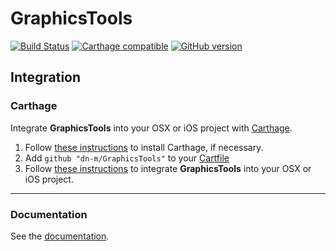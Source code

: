 # GraphicsTools

[![Build Status](https://travis-ci.org/dn-m/DictionaryTools.svg?branch=master)](https://travis-ci.org/dn-m/GraphicsTools)
[![Carthage compatible](https://img.shields.io/badge/Carthage-compatible-4BC51D.svg?style=flat)](https://github.com/Carthage/Carthage) 
[![GitHub version](https://badge.fury.io/gh/dn-m%2FDictionaryTools.svg)](https://badge.fury.io/gh/dn-m%2FGraphicsTools)

<a name="integration"></a>
## Integration

### Carthage
Integrate **GraphicsTools** into your OSX or iOS project with [Carthage](https://github.com/Carthage/Carthage).

1. Follow [these instructions](https://github.com/Carthage/Carthage#installing-carthage) to install Carthage, if necessary.
2. Add `github "dn-m/GraphicsTools"` to your [Cartfile](https://github.com/Carthage/Carthage/blob/master/Documentation/Artifacts.md#cartfile)
3. Follow [these instructions](https://github.com/Carthage/Carthage#adding-frameworks-to-an-application) to integrate **GraphicsTools** into your OSX or iOS project.

***

### Documentation

See the [documentation](http://dn-m.github.io/GraphicsTools/).
